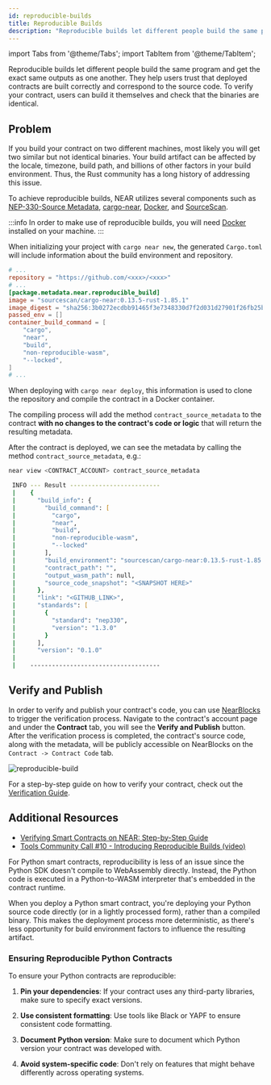 ```yaml
---
id: reproducible-builds
title: Reproducible Builds
description: "Reproducible builds let different people build the same program and get the exact same outputs as one another. They help users trust that deployed contracts are built correctly and correspond to the source code. To verify your contract, users can build it themselves and check that the binaries are identical."
---
```

import Tabs from '@theme/Tabs';
import TabItem from '@theme/TabItem';

Reproducible builds let different people build the same program and get the exact same outputs as one another. They help users trust that deployed contracts are built correctly and correspond to the source code. To verify your contract, users can build it themselves and check that the binaries are identical.

## Problem

<Tabs className="language-tabs" groupId="code-tabs">
  <TabItem value="rust" label="🦀 Rust">
  
If you build your contract on two different machines, most likely you will get two similar but not identical binaries. Your build artifact can be affected by the locale, timezone, build path, and billions of other factors in your build environment. Thus, the Rust community has a long history of addressing this issue.

To achieve reproducible builds, NEAR utilizes several components such as [NEP-330-Source Metadata](https://github.com/near/NEPs/blob/master/neps/nep-0330.md), [cargo-near](https://github.com/near/cargo-near), [Docker](https://docker.com), and [SourceScan](https://github.com/SourceScan).

:::info
In order to make use of reproducible builds, you will need [Docker](https://docker.com) installed on your machine.
:::

When initializing your project with `cargo near new`, the generated `Cargo.toml` will include information about the build environment and repository.

```toml
# ...
repository = "https://github.com/<xxx>/<xxx>"
# ...
[package.metadata.near.reproducible_build]
image = "sourcescan/cargo-near:0.13.5-rust-1.85.1"
image_digest = "sha256:3b0272ecdbb91465f3e7348330d7f2d031d27901f26fb25b4eaf1560a60c20f3"
passed_env = []
container_build_command = [
    "cargo",
    "near",
    "build",
    "non-reproducible-wasm",
    "--locked",
]
# ...
```

When deploying with `cargo near deploy`, this information is used to clone the repository and compile the contract in a Docker container.

The compiling process will add the method `contract_source_metadata` to the contract **with no changes to the contract's code or logic** that will return the resulting metadata.

After the contract is deployed, we can see the metadata by calling the method `contract_source_metadata`, e.g.:

```zsh
near view <CONTRACT_ACCOUNT> contract_source_metadata

 INFO --- Result -------------------------
 |    {
 |      "build_info": {
 |        "build_command": [
 |          "cargo",
 |          "near",
 |          "build",
 |          "non-reproducible-wasm",
 |          "--locked"
 |        ],
 |        "build_environment": "sourcescan/cargo-near:0.13.5-rust-1.85.1@sha256:3b0272ecdbb91465f3e7348330d7f2d031d27901f26fb25b4eaf1560a60c20f3",
 |        "contract_path": "",
 |        "output_wasm_path": null,
 |        "source_code_snapshot": "<SNAPSHOT HERE>"
 |      },
 |      "link": "<GITHUB_LINK>",
 |      "standards": [
 |        {
 |          "standard": "nep330",
 |          "version": "1.3.0"
 |        }
 |      ],
 |      "version": "0.1.0"
 |    
 |    ------------------------------------
```

## Verify and Publish
In order to verify and publish your contract's code, you can use [NearBlocks](https://nearblocks.io) to trigger the verification process. Navigate to the contract's account page and under the **Contract** tab, you will see the **Verify and Publish** button. After the verification process is completed, the contract's source code, along with the metadata, will be publicly accessible on NearBlocks on the `Contract -> Contract Code` tab. 

![reproducible-build](/docs/assets/smart-contract/reproducible-build.png)
   
For a step-by-step guide on how to verify your contract, check out the [Verification Guide](https://github.com/SourceScan/verification-guide).

## Additional Resources

- [Verifying Smart Contracts on NEAR: Step-by-Step Guide](https://github.com/SourceScan/verification-guide)
- [Tools Community Call #10 - Introducing Reproducible Builds (video)](https://youtu.be/RBIAcQj7nFs?t=1742)


</TabItem>
<TabItem value="python" label="🐍 Python">
  
For Python smart contracts, reproducibility is less of an issue since the Python SDK doesn't compile to WebAssembly directly. Instead, the Python code is executed in a Python-to-WASM interpreter that's embedded in the contract runtime.

When you deploy a Python smart contract, you're deploying your Python source code directly (or in a lightly processed form), rather than a compiled binary. This makes the deployment process more deterministic, as there's less opportunity for build environment factors to influence the resulting artifact.

### Ensuring Reproducible Python Contracts

To ensure your Python contracts are reproducible:

1. **Pin your dependencies**: If your contract uses any third-party libraries, make sure to specify exact versions.

2. **Use consistent formatting**: Use tools like Black or YAPF to ensure consistent code formatting.

3. **Document Python version**: Make sure to document which Python version your contract was developed with.

4. **Avoid system-specific code**: Don't rely on features that might behave differently across operating systems.

</TabItem>
</Tabs>